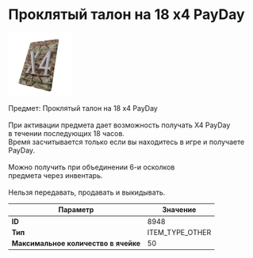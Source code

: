 # Проклятый талон на 18 x4 PayDay

![Item Image](../img/8948.webp?raw=true)

Предмет: Проклятый талон на 18 x4 PayDay<br><br>При активации предмета дает возможность получать Х4 PayDay<br>в течении последующих 18 часов.<br>Время засчитывается только если вы находитесь в игре и получаете PayDay.<br><br>Можно получить при объединении 6-и осколков<br>предмета через инвентарь.<br><br>Нельзя передавать, продавать и выкидывать.


| Параметр | Значение |
|----------|----------|
| **ID** | 8948 |
| **Тип** | ITEM_TYPE_OTHER |
| **Максимальное количество в ячейке** | 50 |


